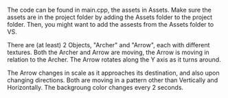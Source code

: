The code can be found in main.cpp, the assets in Assets. Make sure the assets are in the project folder by adding the Assets folder to the project folder. Then, you might want to add the assests from the Assets folder to VS.

There are (at least) 2 Objects, "Archer" and "Arrow", each with different textures.
Both the Archer and Arrow are moving, the Arrow is moving in relation to the Archer.
The Arrow rotates along the Y axis as it turns around.

The Arrow changes in scale as it approaches its destination, and also upon changing directions.
Both are moving in a pattern other than Vertically and Horizontally.
The backgroung color changes every 2 seconds.
